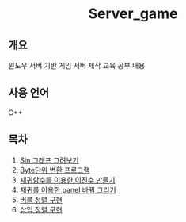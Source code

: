 <h1 align="center">Server_game</h1>


## 개요

윈도우 서버 기반 게임 서버 제작 교육 공부 내용  


## 사용 언어

C++  

 
## 목차
1. [Sin 그래프 그려보기](https://github.com/EomJaeWoong/Server_game/tree/master/1.%20SinTextGraph)
2. [Byte단위 변환 프로그램](https://github.com/EomJaeWoong/Server_game/tree/master/2.%20ByteConvert)
3. [재귀함수를 이용한 이진수 만들기](https://github.com/EomJaeWoong/Server_game/tree/master/3.%20ConverBInaryNumber)
4. [재귀를 이용한 panel 바꿔 그리기](https://github.com/EomJaeWoong/Server_game/tree/master/4.%20PaintAlgorithm)
5. [버블 정렬 구현](https://github.com/EomJaeWoong/Server_game/tree/master/5.%20BubbleSort)
6. [삽입 정렬 구현](https://github.com/EomJaeWoong/Server_game/tree/master/6.%20InsertSort)
